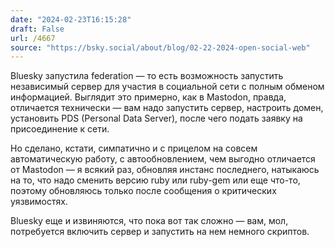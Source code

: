 ```yaml
---
date: "2024-02-23T16:15:28"
draft: False
url: /4667
source: "https://bsky.social/about/blog/02-22-2024-open-social-web"
---
```


Bluesky запустила federation — то есть возможность запустить независимый сервер для участия в социальной сети с полным обменом информацией. Выглядит это примерно, как в Mastodon, правда, отличается технически — вам надо запустить сервер, настроить домен, установить PDS (Personal Data Server), после чего подать заявку на присоединение к сети. 

Но сделано, кстати, симпатично и с прицелом на совсем автоматическую работу, с автообновлением, чем выгодно отличается от Mastodon — я всякий раз, обновляя инстанс последнего, натыкаюсь на то, что надо сменить версию ruby или ruby-gem или еще что-то, поэтому обновляюсь только после сообщения о критических уязвимостях.

Bluesky еще и извиняются, что пока вот так сложно — вам, мол, потребуется включить сервер и запустить на нем немного скриптов.
